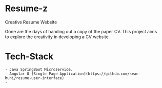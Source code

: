 # Resume-z
Creative Resume Website

Gone are the days of handing out a copy of the paper CV. This project aims to explore the creativity in developing a CV website.

# Tech-Stack
    - Java SpringBoot Microservice.
    - Angular 8 [Single Page Application](https://github.com/sean-huni/resume-user-interface)
    - 
    
    

